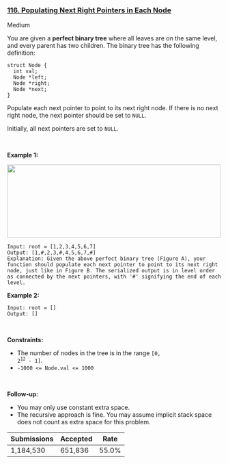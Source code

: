 ### [116. Populating Next Right Pointers in Each Node](https://leetcode.com/problems/populating-next-right-pointers-in-each-node/)

Medium

You are given a __perfect binary tree__ where all leaves are on the same level, and every parent has two children. The binary tree has the following definition:

```
struct Node {
  int val;
  Node *left;
  Node *right;
  Node *next;
}
```

Populate each next pointer to point to its next right node. If there is no next right node, the next pointer should be set to `` NULL ``.

Initially, all next pointers are set to `` NULL ``.

 

__Example 1:__

<img alt="" src="https://assets.leetcode.com/uploads/2019/02/14/116_sample.png" style="width: 500px; height: 171px;"/>

```
Input: root = [1,2,3,4,5,6,7]
Output: [1,#,2,3,#,4,5,6,7,#]
Explanation: Given the above perfect binary tree (Figure A), your function should populate each next pointer to point to its next right node, just like in Figure B. The serialized output is in level order as connected by the next pointers, with '#' signifying the end of each level.
```

__Example 2:__

```
Input: root = []
Output: []
```

 

__Constraints:__

*   The number of nodes in the tree is in the range <code>[0, 2<sup>12</sup> - 1]</code>.
*   `` -1000 <= Node.val <= 1000 ``

 

__Follow-up:__

*   You may only use constant extra space.
*   The recursive approach is fine. You may assume implicit stack space does not count as extra space for this problem.

| Submissions    | Accepted     | Rate   |
| -------------- | ------------ | ------ |
| 1,184,530 | 651,836 | 55.0% |